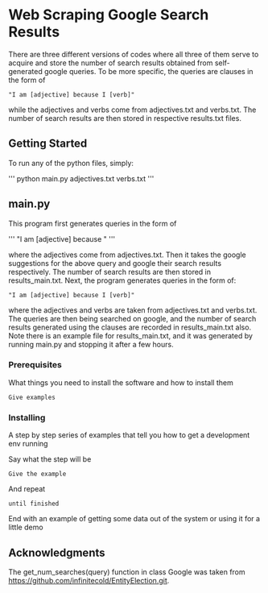# Web Scraping Google Search Results

There are three different versions of codes where all three of them serve to acquire and store the number of search results obtained from self-generated google queries. To be more specific, the queries are clauses in the form of 

```
"I am [adjective] because I [verb]" 
```

while the adjectives and verbs come from adjectives.txt and verbs.txt. The number of search results are then stored in respective results.txt files.

## Getting Started

To run any of the python files, simply:

'''
python main.py adjectives.txt verbs.txt
'''

## main.py

This program first generates queries in the form of

'''
"I am [adjective] because "
'''

where the adjectives come from adjectives.txt. Then it takes the google suggestions for the above query and google their search results respectively. The number of search results are then stored in results_main.txt. Next, the program generates queries in the form of:

```
"I am [adjective] because I [verb]" 
```

where the adjectives and verbs are taken from adjectives.txt and verbs.txt. The queries are then being searched on google, and the number of search results generated using the clauses are recorded in results_main.txt also. Note there is an example file for results_main.txt, and it was generated by running main.py and stopping it after a few hours.

### Prerequisites

What things you need to install the software and how to install them

```
Give examples
```

### Installing

A step by step series of examples that tell you how to get a development env running

Say what the step will be

```
Give the example
```

And repeat

```
until finished
```

End with an example of getting some data out of the system or using it for a little demo


## Acknowledgments

The get_num_searches(query) function in class Google was taken from https://github.com/infinitecold/EntityElection.git.

